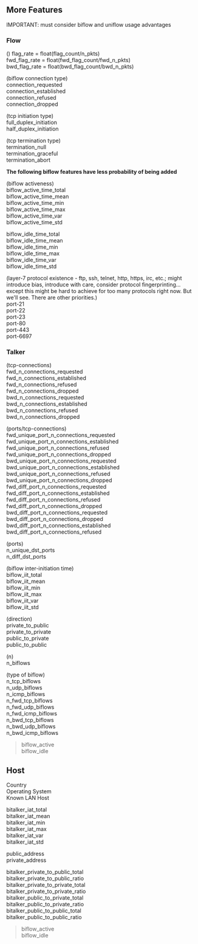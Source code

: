 ## More Features  
IMPORTANT: must consider biflow and uniflow usage advantages

### Flow  
()
flag_rate = float(flag_count/n_pkts)  
fwd_flag_rate = float(fwd_flag_count/fwd_n_pkts)  
bwd_flag_rate = float(bwd_flag_count/bwd_n_pkts)  

(biflow connection type)  
connection_requested  
connection_established  
connection_refused  
connection_dropped  

(tcp initiation type)  
full_duplex_initiation  
half_duplex_initiation  

(tcp termination type)  
termination_null  
termination_graceful  
termination_abort  

**The following biflow features have less probability of being added**  

(biflow activeness)  
biflow_active_time_total  
biflow_active_time_mean  
biflow_active_time_min  
biflow_active_time_max  
biflow_active_time_var  
biflow_active_time_std  

biflow_idle_time_total  
biflow_idle_time_mean  
biflow_idle_time_min  
biflow_idle_time_max  
biflow_idle_time_var  
biflow_idle_time_std  

(layer-7 protocol existence - ftp, ssh, telnet, http, https, irc, etc.; might introduce bias, introduce with care, consider protocol fingerprinting... except this might be hard to achieve for too many protocols right now. But we'll see. There are other priorities.)  
port-21  
port-22  
port-23  
port-80  
port-443  
port-6697  


### Talker  
(tcp-connections)  
fwd_n_connections_requested  
fwd_n_connections_established  
fwd_n_connections_refused  
fwd_n_connections_dropped  
bwd_n_connections_requested  
bwd_n_connections_established  
bwd_n_connections_refused  
bwd_n_connections_dropped  
  
(ports/tcp-connections)  
fwd_unique_port_n_connections_requested  
fwd_unique_port_n_connections_established  
fwd_unique_port_n_connections_refused  
fwd_unique_port_n_connections_dropped  
bwd_unique_port_n_connections_requested  
bwd_unique_port_n_connections_established  
bwd_unique_port_n_connections_refused  
bwd_unique_port_n_connections_dropped  
fwd_diff_port_n_connections_requested  
fwd_diff_port_n_connections_established  
fwd_diff_port_n_connections_refused  
fwd_diff_port_n_connections_dropped  
bwd_diff_port_n_connections_requested  
bwd_diff_port_n_connections_dropped  
bwd_diff_port_n_connections_established  
bwd_diff_port_n_connections_refused  

(ports)  
n_unique_dst_ports  
n_diff_dst_ports  

(biflow inter-initiation time)  
biflow_iit_total  
biflow_iit_mean  
biflow_iit_min  
biflow_iit_max  
biflow_iit_var  
biflow_iit_std  

(direction)  
private_to_public  
private_to_private  
public_to_private  
public_to_public  

(n)  
n_biflows  

(type of biflow)  
n_tcp_biflows  
n_udp_biflows  
n_icmp_biflows  
n_fwd_tcp_biflows  
n_fwd_udp_biflows  
n_fwd_icmp_biflows  
n_bwd_tcp_biflows  
n_bwd_udp_biflows  
n_bwd_icmp_biflows  
>biflow_active  
>biflow_idle  

## Host  
Country  
Operating System  
Known LAN Host  

bitalker_iat_total  
bitalker_iat_mean  
bitalker_iat_min  
bitalker_iat_max  
bitalker_iat_var  
bitalker_iat_std  

public_address  
private_address  

bitalker_private_to_public_total  
bitalker_private_to_public_ratio  
bitalker_private_to_private_total  
bitalker_private_to_private_ratio  
bitalker_public_to_private_total  
bitalker_public_to_private_ratio  
bitalker_public_to_public_total  
bitalker_public_to_public_ratio  

>biflow_active  
>biflow_idle  